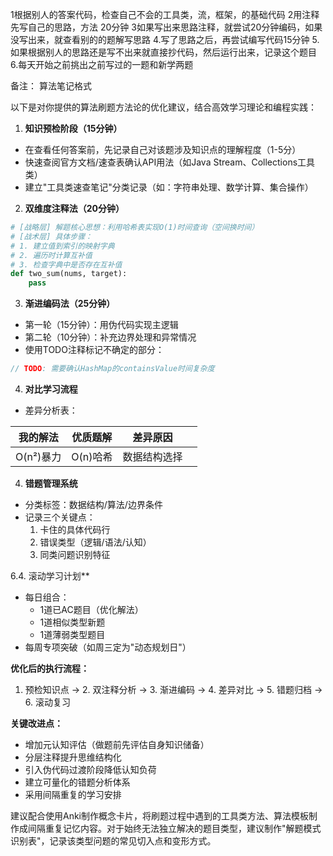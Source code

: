 
1根据别人的答案代码，检查自己不会的工具类，流，框架，的基础代码
2用注释先写自己的思路，方法  20分钟
3如果写出来思路注释，就尝试20分钟编码，如果没写出来，就查看别的的题解写思路
4.写了思路之后，再尝试编写代码15分钟
5.如果根据别人的思路还是写不出来就直接抄代码，然后运行出来，记录这个题目
6.每天开始之前挑出之前写过的一题和新学两题

备注：
算法笔记格式

以下是对你提供的算法刷题方法论的优化建议，结合高效学习理论和编程实践：

1. **知识预检阶段（15分钟）**
- 在查看任何答案前，先记录自己对该题涉及知识点的理解程度（1-5分）
- 快速查阅官方文档/速查表确认API用法（如Java Stream、Collections工具类）
- 建立"工具类速查笔记"分类记录（如：字符串处理、数学计算、集合操作）

2. **双维度注释法（20分钟）**
```python
# [战略层] 解题核心思想：利用哈希表实现O(1)时间查询（空间换时间）
# [战术层] 具体步骤：
# 1. 建立值到索引的映射字典
# 2. 遍历时计算互补值
# 3. 检查字典中是否存在互补值
def two_sum(nums, target):
    pass
```

3. **渐进编码法（25分钟）**
- 第一轮（15分钟）：用伪代码实现主逻辑
- 第二轮（10分钟）：补充边界处理和异常情况
- 使用TODO注释标记不确定的部分：
```java
// TODO: 需要确认HashMap的containsValue时间复杂度
```

4. **对比学习流程**
- 差异分析表：

| 我的解法    | 优质题解   | 差异原因   |     |
| ------- | ------ | ------ | --- |
| O(n²)暴力 | O(n)哈希 | 数据结构选择 |     |



4. **错题管理系统**
- 分类标签：数据结构/算法/边界条件
- 记录三个关键点：
  1. 卡住的具体代码行
  2. 错误类型（逻辑/语法/认知）
  3. 同类问题识别特征

6.4. 滚动学习计划**
- 每日组合：
  - 1道已AC题目（优化解法）
  - 1道相似类型新题
  - 1道薄弱类型题目
- 每周专项突破（如周三定为"动态规划日"）

**优化后的执行流程：**
1. 预检知识点 → 2. 双注释分析 → 3. 渐进编码 → 4. 差异对比 → 5. 错题归档 → 6. 滚动复习

**关键改进点：**
- 增加元认知评估（做题前先评估自身知识储备）
- 分层注释提升思维结构化
- 引入伪代码过渡阶段降低认知负荷
- 建立可量化的错题分析体系
- 采用间隔重复的学习安排

建议配合使用Anki制作概念卡片，将刷题过程中遇到的工具类方法、算法模板制作成间隔重复记忆内容。对于始终无法独立解决的题目类型，建议制作"解题模式识别表"，记录该类型问题的常见切入点和变形方式。